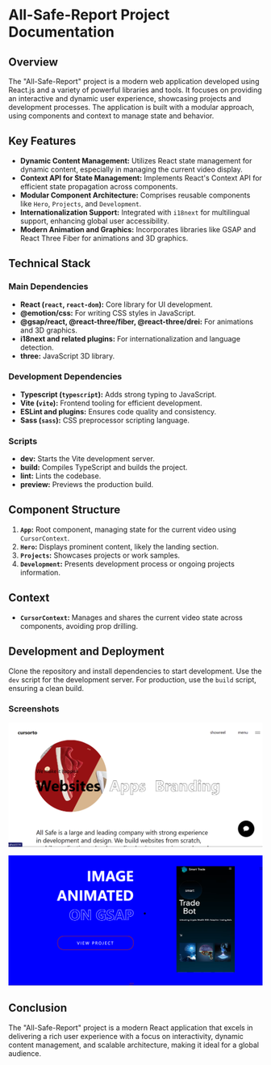 # All-Safe-Report Project Documentation

## Overview

The "All-Safe-Report" project is a modern web application developed using React.js and a variety of powerful libraries and tools. It focuses on providing an interactive and dynamic user experience, showcasing projects and development processes. The application is built with a modular approach, using components and context to manage state and behavior.

## Key Features

- **Dynamic Content Management:** Utilizes React state management for dynamic content, especially in managing the current video display.
- **Context API for State Management:** Implements React's Context API for efficient state propagation across components.
- **Modular Component Architecture:** Comprises reusable components like `Hero`, `Projects`, and `Development`.
- **Internationalization Support:** Integrated with `i18next` for multilingual support, enhancing global user accessibility.
- **Modern Animation and Graphics:** Incorporates libraries like GSAP and React Three Fiber for animations and 3D graphics.

## Technical Stack

### Main Dependencies

- **React (`react`, `react-dom`):** Core library for UI development.
- **@emotion/css:** For writing CSS styles in JavaScript.
- **@gsap/react, @react-three/fiber, @react-three/drei:** For animations and 3D graphics.
- **i18next and related plugins:** For internationalization and language detection.
- **three:** JavaScript 3D library.

### Development Dependencies

- **Typescript (`typescript`):** Adds strong typing to JavaScript.
- **Vite (`vite`):** Frontend tooling for efficient development.
- **ESLint and plugins:** Ensures code quality and consistency.
- **Sass (`sass`):** CSS preprocessor scripting language.

### Scripts

- **dev:** Starts the Vite development server.
- **build:** Compiles TypeScript and builds the project.
- **lint:** Lints the codebase.
- **preview:** Previews the production build.

## Component Structure

1. **`App`:** Root component, managing state for the current video using `CursorContext`.
2. **`Hero`:** Displays prominent content, likely the landing section.
3. **`Projects`:** Showcases projects or work samples.
4. **`Development`:** Presents development process or ongoing projects information.

## Context

- **`CursorContext`:** Manages and shares the current video state across components, avoiding prop drilling.

## Development and Deployment

Clone the repository and install dependencies to start development. Use the `dev` script for the development server. For production, use the `build` script, ensuring a clean build.

### Screenshots

![image](./public/assets/imgs/screenshots/111.png)

![image](./public/assets/imgs/screenshots/222.png)

## Conclusion

The "All-Safe-Report" project is a modern React application that excels in delivering a rich user experience with a focus on interactivity, dynamic content management, and scalable architecture, making it ideal for a global audience.
